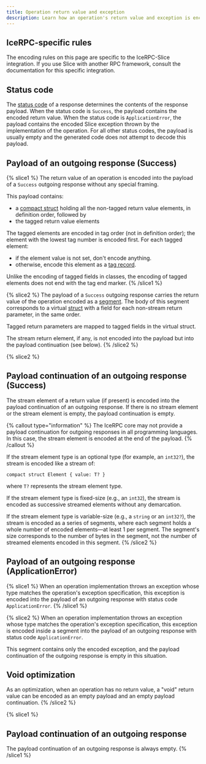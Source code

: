 ```yaml
---
title: Operation return value and exception
description: Learn how an operation's return value and exception is encoded with Slice.
---
```


## IceRPC-specific rules

The encoding rules on this page are specific to the IceRPC-Slice integration. If you use Slice with another RPC
framework, consult the documentation for this specific integration.

## Status code

The [status code](../../icerpc-core/invocation/incoming-response#status-code) of a response determines the contents of
the response payload. When the status code is `Success`, the payload contains the encoded return value. When the status
code is `ApplicationError`, the payload contains the encoded Slice exception thrown by the implementation of the
operation. For all other status codes, the payload is usually empty and the generated code does not attempt to decode
this payload.

## Payload of an outgoing response (Success)

{% slice1 %}
The return value of an operation is encoded into the payload of a `Success` outgoing response without any special
framing.

This payload contains:

- a [compact struct](constructed-types#struct) holding all the non-tagged return value elements, in definition order,
    followed by
- the tagged return value elements

The tagged elements are encoded in tag order (not in definition order); the element with the lowest tag number is
encoded first. For each tagged element:

- if the element value is not set, don't encode anything.
- otherwise, encode this element as a [tag record](encoding-only-constructs#tag-record).

Unlike the encoding of tagged fields in classes, the encoding of tagged elements does not end with the tag end marker.
{% /slice1 %}

{% slice2 %}
The payload of a `Success` outgoing response carries the return value of the operation encoded as a [segment][segment].
The body of this segment corresponds to a virtual [struct](constructed-types#struct) with a field for each non-stream
return parameter, in the same order.

Tagged return parameters are mapped to tagged fields in the virtual struct.

The stream return element, if any, is not encoded into the payload but into the payload continuation (see below).
{% /slice2 %}

{% slice2 %}

## Payload continuation of an outgoing response (Success)

The stream element of a return value (if present) is encoded into the payload continuation of an outgoing response. If
there is no stream element or the stream element is empty, the payload continuation is empty.

{% callout type="information" %}
The IceRPC core may not provide a payload continuation for outgoing responses in all programming languages. In this
case, the stream element is encoded at the end of the payload.
{% /callout %}

If the stream element type is an optional type (for example, an `int32?`), the stream is encoded like a stream of:

```slice
compact struct Element { value: T? }
```

where `T?` represents the stream element type.

If the stream element type is fixed-size (e.g., an `int32`), the stream is encoded as successive streamed elements
without any demarcation.

If the stream element type is variable-size (e.g., a `string` or an `int32?`), the stream is encoded as a series of
segments, where each segment holds a whole number of encoded elements—at least 1 per segment. The segment's size
corresponds to the number of bytes in the segment, not the number of streamed elements encoded in this segment.
{% /slice2 %}

## Payload of an outgoing response (ApplicationError)

{% slice1 %}
When an operation implementation throws an exception whose type matches the operation's exception specification, this
exception is encoded into the payload of an outgoing response with status code `ApplicationError`.
{% /slice1 %}

{% slice2 %}
When an operation implementation throws an exception whose type matches the operation's exception specification, this
exception is encoded inside a segment into the payload of an outgoing response with status code `ApplicationError`.

This segment contains only the encoded exception, and the payload continuation of the outgoing response is empty in this
situation.

## Void optimization

As an optimization, when an operation has no return value, a "void" return value can be encoded as an empty payload and
an empty payload continuation.
{% /slice2 %}

{% slice1 %}

## Payload continuation of an outgoing response

The payload continuation of an outgoing response is always empty.
{% /slice1 %}

[segment]: encoding-only-constructs#segment
